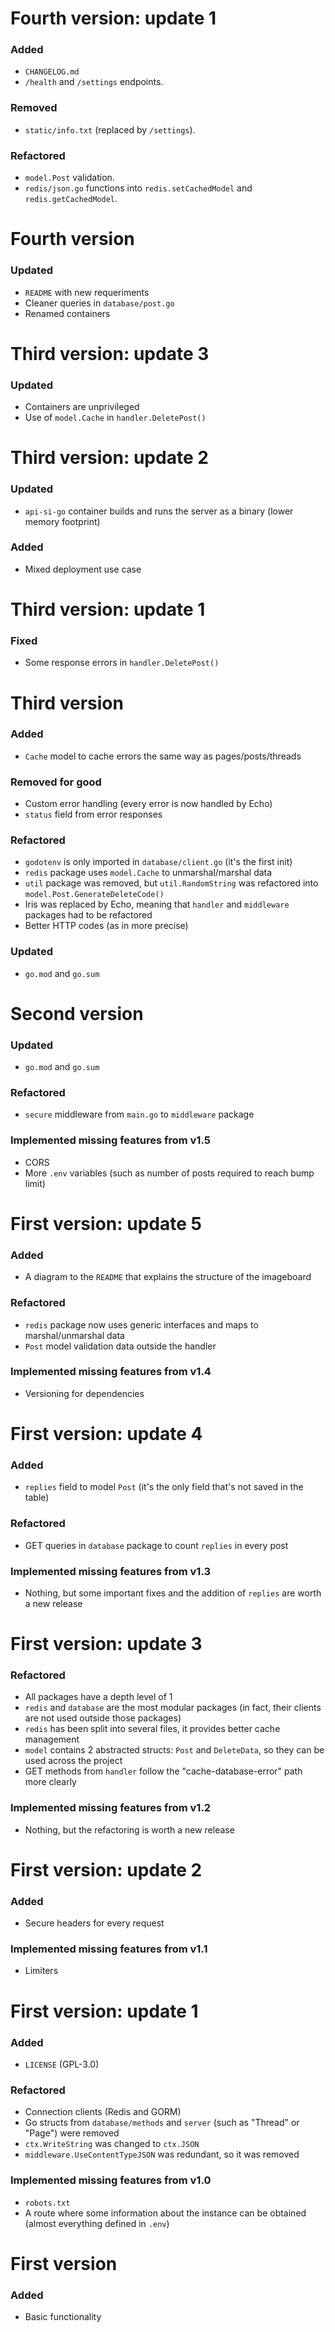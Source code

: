 # Fourth version: update 1

### Added

-   `CHANGELOG.md`
-   `/health` and `/settings` endpoints.

### Removed

-   `static/info.txt` (replaced by `/settings`).

### Refactored

-   `model.Post` validation.
-   `redis/json.go` functions into `redis.setCachedModel` and `redis.getCachedModel`.

# Fourth version

### Updated

-   `README` with new requeriments
-   Cleaner queries in `database/post.go`
-   Renamed containers

# Third version: update 3

### Updated

-   Containers are unprivileged
-   Use of `model.Cache` in `handler.DeletePost()`

# Third version: update 2

### Updated

-   `api-si-go` container builds and runs the server as a binary (lower memory footprint)

### Added

-   Mixed deployment use case

# Third version: update 1

### Fixed

-   Some response errors in `handler.DeletePost()`

# Third version

### Added

-   `Cache` model to cache errors the same way as pages/posts/threads

### Removed for good

-   Custom error handling (every error is now handled by Echo)
-   `status` field from error responses

### Refactored

-   `godotenv` is only imported in `database/client.go` (it's the first init)
-   `redis` package uses `model.Cache` to unmarshal/marshal data
-   `util` package was removed, but `util.RandomString` was refactored into `model.Post.GenerateDeleteCode()`
-   Iris was replaced by Echo, meaning that `handler` and `middleware` packages had to be refactored
-   Better HTTP codes (as in more precise)

### Updated

-   `go.mod` and `go.sum`

# Second version

### Updated

-   `go.mod` and `go.sum`

### Refactored

-   `secure` middleware from `main.go` to `middleware` package

### Implemented missing features from v1.5

-   CORS
-   More `.env` variables (such as number of posts required to reach bump limit)

# First version: update 5

### Added

-   A diagram to the `README` that explains the structure of the imageboard

### Refactored

-   `redis` package now uses generic interfaces and maps to marshal/unmarshal data
-   `Post` model validation data outside the handler

### Implemented missing features from v1.4

-   Versioning for dependencies

# First version: update 4

### Added

-   `replies` field to model `Post` (it's the only field that's not saved in the table)

### Refactored

-   GET queries in `database` package to count `replies` in every post

### Implemented missing features from v1.3

-   Nothing, but some important fixes and the addition of `replies` are worth a new release

# First version: update 3

### Refactored

-   All packages have a depth level of 1
-   `redis` and `database` are the most modular packages (in fact, their clients are not used outside those packages)
-   `redis` has been split into several files, it provides better cache management
-   `model` contains 2 abstracted structs: `Post` and `DeleteData`, so they can be used across the project
-   GET methods from `handler` follow the "cache-database-error" path more clearly

### Implemented missing features from v1.2

-   Nothing, but the refactoring is worth a new release

# First version: update 2

### Added

-   Secure headers for every request

### Implemented missing features from v1.1

-   Limiters

# First version: update 1

### Added

-   `LICENSE` (GPL-3.0)

### Refactored

-   Connection clients (Redis and GORM)
-   Go structs from `database/methods` and `server` (such as "Thread" or "Page") were removed
-   `ctx.WriteString` was changed to `ctx.JSON`
-   `middleware.UseContentTypeJSON` was redundant, so it was removed

### Implemented missing features from v1.0

-   `robots.txt`
-   A route where some information about the instance can be obtained (almost everything defined in `.env`)

# First version

### Added

-   Basic functionality
